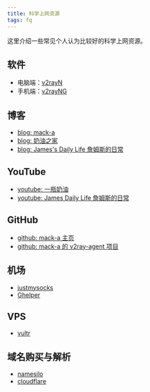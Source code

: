 ```yaml
---
title: 科学上网资源
tags: fq
---
```


这里介绍一些常见个人认为比较好的科学上网资源。

## 软件

- 电脑端：[v2rayN](https://github.com/2dust/v2rayN)
- 手机端：[v2rayNG](https://github.com/2dust/v2rayNG)

## 博客

- [blog: mack-a](https://www.v2ray-agent.com/)
- [blog: 奶油之家](https://naiyous.com/)
- [blog: James's Daily Life 詹姆斯的日常](https://www.jamesdailylife.com/)

## YouTube

- [youtube: 一瓶奶油](https://www.youtube.com/@naiyou)
- [youtube: James Daily Life 詹姆斯的日常](https://www.youtube.com/@jamesyt/featured)

## GitHub

- [github: mack-a 主页](https://github.com/mack-a)
- [github: mack-a 的 v2ray-agent 项目](https://github.com/mack-a/v2ray-agent)

## 机场

- [justmysocks](https://justmysocks.net/)
- [Ghelper](https://ghelper.net/)

## VPS

- [vultr](https://www.vultr.com/)

## 域名购买与解析

- [namesilo](https://www.namesilo.com/)
- [cloudflare](https://www.cloudflare.com/)

